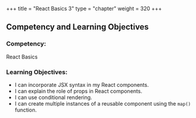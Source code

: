 +++
title = "React Basics 3"
type = "chapter"
weight = 320 
+++

## Competency and Learning Objectives

### Competency:

React Basics

### Learning Objectives:

- I can incorporate JSX syntax in my React components.
- I can explain the role of props in React components.
- I can use conditional rendering.
- I can create multiple instances of a reusable component using the `map()` function.

